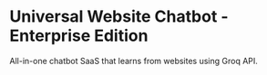 # Universal Website Chatbot - Enterprise Edition
All-in-one chatbot SaaS that learns from websites using Groq API.
